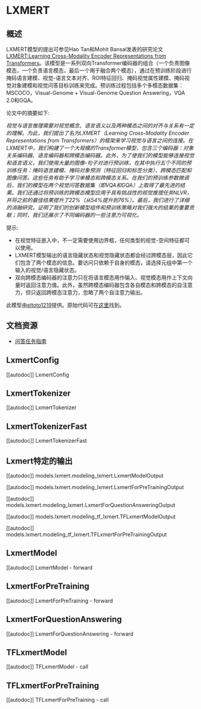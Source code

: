 <!--版权 2020 HuggingFace团队。保留所有权利。

根据Apache许可证，版本2.0（“许可证”）许可；你不得在未遵守许可证的情况下使用此文件。
你可以在以下网址获取许可证的副本：

http://www.apache.org/licenses/LICENSE-2.0

除非适用法律要求或书面同意，根据许可证分发的软件是基于“按原样”分发的，
没有任何明示或暗示的保证或条件。有关许可证下所涉及的特定语言的权限和限制，请查看许可证。

⚠️请注意，这个文件是以Markdown格式编写的，但包含了我们文档生成器的特定语法（类似于MDX），可能无法在你的Markdown查看器中正确显示。-->

# LXMERT

## 概述

LXMERT模型的提出可参见Hao Tan和Mohit Bansal发表的研究论文[LXMERT:Learning Cross-Modality Encoder Representations from Transformers](https://arxiv.org/abs/1908.07490)。该模型是一系列双向Transformer编码器的组合（一个负责图像模态，一个负责语言模态，最后一个用于融合两个模态），通过在预训练阶段进行掩码语言建模、视觉-语言文本对齐、ROI特征回归、掩码视觉属性建模、掩码视觉对象建模和视觉问答目标训练来完成。预训练过程包括多个多模态数据集：MSCOCO，Visual-Genome + Visual-Genome Question Answering，VQA 2.0和GQA。

论文中的摘要如下:

*视觉与语言推理需要对视觉概念、语言语义以及两种模态之间的对齐与关系有一定的理解。为此，我们提出了名为LXMERT（Learning Cross-Modality Encoder Representations from Transformers）的框架来学习视觉与语言之间的连接。在LXMERT中，我们构建了一个大规模的Transformer模型，包含三个编码器：对象关系编码器、语言编码器和跨模态编码器。此外，为了使我们的模型能够连接视觉和语言语义，我们使用大量的图像-句子对进行预训练，在其中执行五个不同的预训练任务：掩码语言建模、掩码对象预测（特征回归和标签分类）、跨模态匹配和图像问答。这些任务有助于学习单模态和跨模态关系。在我们的预训练参数微调后，我们的模型在两个视觉问答数据集（即VQA和GQA）上取得了最先进的结果。我们还通过将预训练的跨模态模型应用于具有挑战性的视觉推理任务NLVR，并将之前的最佳结果提升了22%（从54%提升到76%）。最后，我们进行了详细的消融研究，证明了我们的创新模型组件和预训练策略对我们强大的结果的重要贡献；同时，我们还展示了不同编码器的一些注意力可视化。*

提示:

- 在视觉特征嵌入中，不一定需要使用边界框，任何类型的视觉-空间特征都可以使用。
- LXMERT模型输出的语言隐藏状态和视觉隐藏状态都会经过跨模态层，因此它们包含了两个模态的信息。要访问只依赖于自身的模态，请选择元组中第一个输入的视觉/语言隐藏状态。
- 双向跨模态编码器的注意力只在将语言模态用作输入、视觉模态用作上下文向量时返回注意力值。此外，虽然跨模态编码器包含各自模态和跨模态的自注意力，但只返回跨模态注意力，忽略了两个自注意力输出。

此模型由[eltoto1219](https://huggingface.co/eltoto1219)提供。原始代码可在[这里](https://github.com/airsplay/lxmert)找到。

## 文档资源

- [问答任务指南](../tasks/question_answering)

## LxmertConfig

[[autodoc]] LxmertConfig

## LxmertTokenizer

[[autodoc]] LxmertTokenizer

## LxmertTokenizerFast

[[autodoc]] LxmertTokenizerFast

## Lxmert特定的输出

[[autodoc]] models.lxmert.modeling_lxmert.LxmertModelOutput

[[autodoc]] models.lxmert.modeling_lxmert.LxmertForPreTrainingOutput

[[autodoc]] models.lxmert.modeling_lxmert.LxmertForQuestionAnsweringOutput

[[autodoc]] models.lxmert.modeling_tf_lxmert.TFLxmertModelOutput

[[autodoc]] models.lxmert.modeling_tf_lxmert.TFLxmertForPreTrainingOutput

## LxmertModel

[[autodoc]] LxmertModel
    - forward

## LxmertForPreTraining

[[autodoc]] LxmertForPreTraining
    - forward

## LxmertForQuestionAnswering

[[autodoc]] LxmertForQuestionAnswering
    - forward

## TFLxmertModel

[[autodoc]] TFLxmertModel
    - call

## TFLxmertForPreTraining

[[autodoc]] TFLxmertForPreTraining
    - call